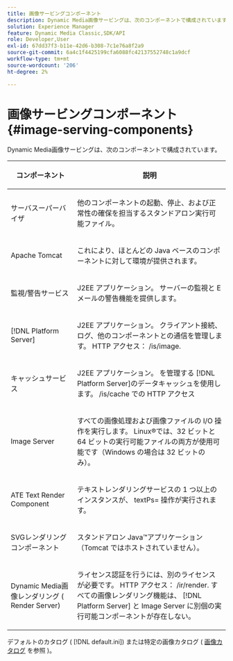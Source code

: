```yaml
---
title: 画像サービングコンポーネント
description: Dynamic Media画像サービングは、次のコンポーネントで構成されています。
solution: Experience Manager
feature: Dynamic Media Classic,SDK/API
role: Developer,User
exl-id: 67dd37f3-b11e-42d6-b308-7c1e76a8f2a9
source-git-commit: 6a4c1f4425199cfa6088fc42137552748c1a9dcf
workflow-type: tm+mt
source-wordcount: '206'
ht-degree: 2%

---
```


# 画像サービングコンポーネント{#image-serving-components}

Dynamic Media画像サービングは、次のコンポーネントで構成されています。

<table id="table_534AF33FE5C4453EACAE0DF35E8E3B63"> 
 <thead> 
  <tr> 
   <th colname="col1" class="entry"> <p>コンポーネント </p> </th> 
   <th colname="col2" class="entry"> <p>説明 </p> </th> 
  </tr>
 </thead>
 <tbody> 
  <tr> 
   <td colname="col1"> <p>サーバスーパーバイザ </p> </td> 
   <td colname="col2"> <p>他のコンポーネントの起動、停止、および正常性の確保を担当するスタンドアロン実行可能ファイル。 </p> </td> 
  </tr> 
  <tr> 
   <td colname="col1"> <p>Apache Tomcat </p> </td> 
   <td colname="col2"> <p>これにより、ほとんどの Java ベースのコンポーネントに対して環境が提供されます。 </p> </td> 
  </tr> 
  <tr> 
   <td colname="col1"> <p>監視/警告サービス </p> </td> 
   <td colname="col2"> <p>J2EE アプリケーション。 サーバーの監視と E メールの警告機能を提供します。 </p> </td> 
  </tr> 
  <tr> 
   <td colname="col1"> <p>[!DNL Platform Server] </p> </td> 
   <td colname="col2"> <p>J2EE アプリケーション。 クライアント接続、ログ、他のコンポーネントとの通信を管理します。 HTTP アクセス： <span class="filepath"> /is/image</span>. </p> </td> 
  </tr> 
  <tr> 
   <td colname="col1"> <p>キャッシュサービス </p> </td> 
   <td colname="col2"> <p>J2EE アプリケーション。 を管理する [!DNL Platform Server]のデータキャッシュを使用します。 /is/cache での HTTP アクセス </p> </td> 
  </tr> 
  <tr> 
   <td colname="col1"> <p>Image Server </p> </td> 
   <td colname="col2"> <p>すべての画像処理および画像ファイルの I/O 操作を実行します。 Linux®では、32 ビットと 64 ビットの実行可能ファイルの両方が使用可能です（Windows の場合は 32 ビットのみ）。 </p> </td> 
  </tr> 
  <tr> 
   <td colname="col1"> <p>ATE Text Render Component </p> </td> 
   <td colname="col2"> <p>テキストレンダリングサービスの 1 つ以上のインスタンスが、 <span class="codeph"> textPs=</span> 操作が実行されます。 </p> </td> 
  </tr> 
  <tr> 
   <td colname="col1"> <p>SVGレンダリングコンポーネント </p> </td> 
   <td colname="col2"> <p>スタンドアロン Java™アプリケーション（Tomcat ではホストされていません）。 </p> </td> 
  </tr> 
  <tr> 
   <td colname="col1"> <p>Dynamic Media画像レンダリング ( Render Server) </p> </td> 
   <td colname="col2"> <p>ライセンス認証を行うには、別のライセンスが必要です。 HTTP アクセス： <span class="filepath"> /ir/render</span>. すべての画像レンダリング機能は、 [!DNL Platform Server] と Image Server に別個の実行可能コンポーネントが存在しない。 </p> </td> 
  </tr> 
 </tbody> 
</table>

デフォルトのカタログ ( [!DNL default.ini]) または特定の画像カタログ ( [画像カタログ](../../is-api/image-catalog/image-serving-api-ref/c-image-catalog-reference/c-overview/c-overview.md#concept-9ce2b6a133de45f783e95cabc5810ac3) を参照 )。
